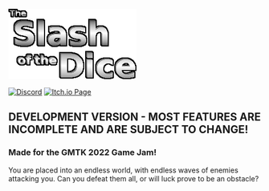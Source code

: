 <!-- # The Slash of the Dice -->

![The Slash of the Dice Logo](assets/images/ui/logo-en.png)

[![Discord](https://img.shields.io/discord/965485027410468868.svg?label=Discord&labelColor=5865f2&link=https%3A%2F%2Fdiscord.gg%2FMPeY5FPtHB)](https://discord.gg/MPeY5FPtHB)
[![Itch.io Page](https://img.shields.io/badge/Itch.io_Page-fa5c5c)](https://rgbproductions.itch.io/the-slash-of-the-dice)

## DEVELOPMENT VERSION - MOST FEATURES ARE INCOMPLETE AND ARE SUBJECT TO CHANGE!

### **Made for the GMTK 2022 Game Jam!**

You are placed into an endless world, with endless waves of enemies attacking you. Can you defeat them all, or will luck prove to be an obstacle?